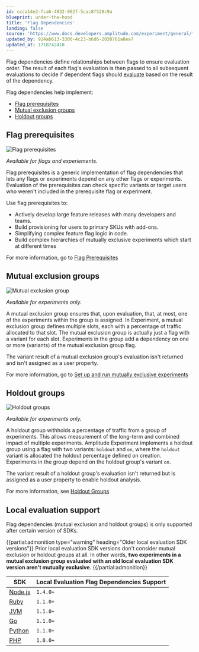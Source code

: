 ```yaml
---
id: ccca14e2-fca6-4932-902f-5cac8f528c9a
blueprint: under-the-hood
title: 'Flag Dependencies'
landing: false
source: 'https://www.docs.developers.amplitude.com/experiment/general/flag-dependencies/'
updated_by: 924ab613-3300-4c23-b6d6-2030761a8ea7
updated_at: 1718742410
---
```

Flag dependencies define relationships between flags to ensure evaluation order. The result of each flag's evaluation is then passed to all subsequent evaluations to decide if dependent flags should [evaluate](/docs/feature-experiment/implementation#flag-dependencies) based on the result of the dependency.

Flag dependencies help implement:

- [Flag prerequisites](/docs/feature-experiment/advanced-techniques/flag-prerequisites)
- [Mutual exclusion groups](/docs/feature-experiment/advanced-techniques/mutually-exclusive-experiments)
- [Holdout groups](/docs/feature-experiment/advanced-techniques/holdout-groups-exclude-users)

## Flag prerequisites

![Flag prerequisites](/docs/output/img/experiment/release-group.drawio.svg)

*Available for flags and experiements.*

Flag prerequisites is a generic implementation of flag dependencies that lets any flags or experiments depend on any other flags or experiments. Evaluation of the prerequisites can check specific variants or target users who weren't included in the prerequisite flag or experiment.

Use flag prerequisites to:

- Actively develop large feature releases with many developers and teams.
- Build provisioning for users to primary SKUs with add-ons.
- Simplifying complex feature flag logic in code.
- Build complex hierarchies of mutually exclusive experiments which start at different times

For more information, go to [Flag Prerequisites](/docs/feature-experiment/advanced-techniques/flag-prerequisites)

## Mutual exclusion groups

![Mutual exclusion group](statamic://asset::help_center_conversions::experiment/mutex-group.drawio.svg)

*Available for experiments only.*

A mutual exclusion group ensures that, upon evaluation, that, at most, one of the experiments within the group is assigned. In Experiment, a mutual exclusion group defines multiple slots, each with a percentage of traffic allocated to that slot. The mutual exclusion group is actually just a flag with a variant for each slot. Experiments in the group add a dependency on one or more (variants) of the mutual exclusion group flag.

The variant result of a mutual exclusion group's evaluation isn't returned and isn't assigned as a user property.

For more information, go to [Set up and run mutually exclusive experiments](/docs/feature-experiment/advanced-techniques/mutually-exclusive-experiments)

## Holdout groups

![Holdout groups](statamic://asset::help_center_conversions::experiment/holdout-group.drawio.svg)

*Available for experiments only.*

A holdout group withholds a percentage of traffic from a group of experiments. This allows measurement of the long-term and combined impact of multiple experiments. Amplitude Experiment implements a holdout group using a flag with two variants: `holdout` and `on`, where the `holdout` variant is allocated the holdout percentage defined on creation. Experiments in the group depend on the holdout group's variant `on`.

The variant result of a holdout group's evaluation isn't returned but is assigned as a user property to enable holdout analysis.

For more information, see [Holdout Groups](/docs/feature-experiment/advanced-techniques/holdout-groups-exclude-users)

## Local evaluation support

Flag dependencies (mutual exclusion and holdout groups) is only supported after certain version of SDKs.

{{partial:admonition type="warning" heading="Older local evaluation SDK versions"}}
Prior local evaluation SDK versions don't consider mutual exclusion or holdout groups at all. In other words, **two experiments in a mutual exclusion group evaluated with an old local evaluation SDK version aren't mutually exclusive**.
{{/partial:admonition}}

| SDK | Local Evaluation Flag Dependencies Support |
| --- | --- |
| [Node.js](/docs/sdks/experiment-sdks/experiment-node-js) | `1.4.0+` |
| [Ruby](/docs/sdks/experiment-sdks/experiment-ruby) | `1.1.0+` |
| [JVM](/docs/sdks/experiment-sdks/experiment-jvm) | `1.1.0+` |
| [Go](/docs/sdks/experiment-sdks/experiment-go) | `1.1.0+` |
| [Python](/docs/sdks/experiment-sdks/experiment-python) | `1.1.0+` |
| [PHP](/docs/sdks/experiment-sdks/experiment-php) | `1.0.0+` |
